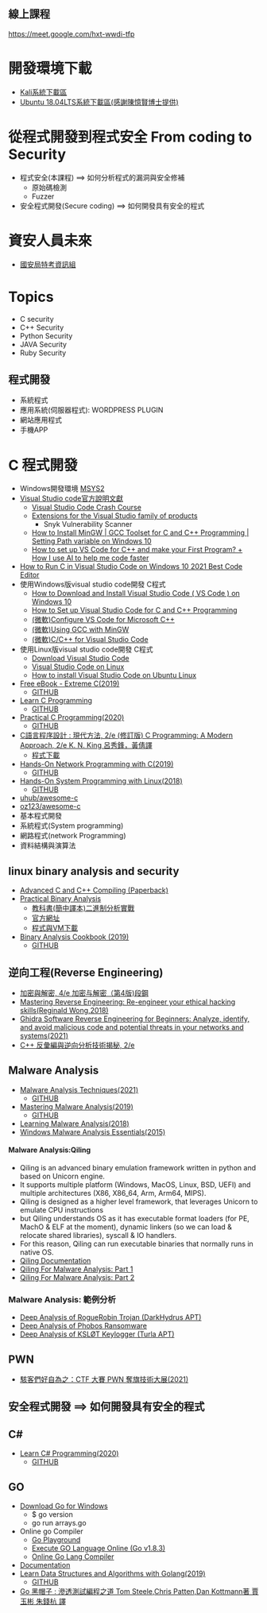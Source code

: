 ## 線上課程

https://meet.google.com/hxt-wwdi-tfp


# 開發環境下載
- [Kali系統下載區](https://drive.google.com/file/d/1sLZq9QoV_YrsLV7m3WJwq7NvO-pMuZc7/view?usp=sharing)
- [Ubuntu 18.04LTS系統下載區(感謝陳憶賢博士提供)](https://drive.google.com/file/d/1QPy_Ztk5Gl1ZkHRRCCytEJRem0KjItOw/view?usp=sharing)

# 從程式開發到程式安全  From coding to Security

- 程式安全(本課程) ==> 如何分析程式的漏洞與安全修補
  - 原始碼檢測
  - Fuzzer 
- 安全程式開發(Secure coding) ==> 如何開發具有安全的程式

# 資安人員未來

- [國安局特考資訊組](https://www.public.com.tw/exam-civilservice/security-information-overview)

# Topics
- C security
- C++ Security
- Python Security
- JAVA Security
- Ruby Security

## 程式開發

- 系統程式
- 應用系統(伺服器程式): WORDPRESS PLUGIN
- 網站應用程式
- 手機APP


# C 程式開發
- Windows開發環境 [MSYS2](https://www.msys2.org/)
- [Visual Studio code官方說明文獻](https://code.visualstudio.com/docs)
  - [Visual Studio Code Crash Course](https://www.youtube.com/watch?v=WPqXP_kLzpo) 
  - [Extensions for the Visual Studio family of products](https://marketplace.visualstudio.com/vscode)
    - Snyk Vulnerability Scanner 
  - [How to Install MinGW | GCC Toolset for C and C++ Programming | Setting Path variable on Windows 10](https://www.youtube.com/watch?v=guM4XS43m4I)
  - [How to set up VS Code for C++ and make your First Program? + How I use AI to help me code faster](https://www.youtube.com/watch?v=YgKnzIV4uME)
- [How to Run C in Visual Studio Code on Windows 10 2021 Best Code Editor](https://www.youtube.com/watch?v=oaebkkOP2Qg)
- 使用Windows版visual studio code開發 C程式
  - [How to Download and Install Visual Studio Code ( VS Code ) on Windows 10](https://www.youtube.com/watch?v=JGsyJI8XG0Y)
  - [How to Set up Visual Studio Code for C and C++ Programming](https://www.youtube.com/watch?v=77v-Poud_io)
  - [(微軟)Configure VS Code for Microsoft C++](https://code.visualstudio.com/docs/cpp/config-msvc)
  - [(微軟)Using GCC with MinGW](https://code.visualstudio.com/docs/cpp/config-mingw)
  - [(微軟)C/C++ for Visual Studio Code](https://code.visualstudio.com/docs/languages/cpp)
- 使用Linux版visual studio code開發 C程式
  - [Download Visual Studio Code](https://code.visualstudio.com/download) 
  - [Visual Studio Code on Linux](https://code.visualstudio.com/docs/setup/linux)
  - [How to install Visual Studio Code on Ubuntu Linux](https://www.youtube.com/watch?v=uYE0XrM-VZA)
- [Free eBook - Extreme C(2019)](https://www.packtpub.com/free-ebook/extreme-c/9781789343625)
  - [GITHUB](https://github.com/packtpublishing/extreme-c)
- [Learn C Programming](https://www.packtpub.com/product/learn-c-programming/9781789349917)
  - [GITHUB](https://github.com/PacktPublishing/Learn-C-Programming)
- [Practical C Programming(2020)](https://www.packtpub.com/product/practical-c-programming/9781838641108)
  - [GITHUB](https://github.com/packtpublishing/practical-c-programming)
- [C語言程序設計 : 現代方法, 2/e (修訂版)  C Programming: A Modern Approach, 2/e K. N. King 呂秀鋒，黃倩譯](https://www.tenlong.com.tw/products/9787115565198)
  - [程式下載](http://knking.com/books/c2/index.html)
- [Hands-On Network Programming with C(2019)](https://www.packtpub.com/product/hands-on-network-programming-with-c/9781789349863)
  - [GITHUB](https://github.com/packtpublishing/hands-on-network-programming-with-c)
- [Hands-On System Programming with Linux(2018)](https://www.packtpub.com/product/hands-on-system-programming-with-linux/9781788998475)
  - [GITHUB](https://github.com/PacktPublishing/Hands-on-System-Programming-with-Linux)
- [uhub/awesome-c](https://github.com/uhub/awesome-c)
- [oz123/awesome-c](https://github.com/oz123/awesome-c)
- 基本程式開發
- 系統程式(System programming)
- 網路程式(network Programming)
- 資料結構與演算法


## linux binary analysis and security
- [Advanced C and C++ Compiling (Paperback)](https://www.tenlong.com.tw/products/9781430266679)
- [Practical Binary Analysis](https://nostarch.com/binaryanalysis)
  - [教科書(簡中譯本)二進制分析實戰](https://www.tenlong.com.tw/products/9787115556936)
  - [官方網址](https://nostarch.com/binaryanalysis) 
  - [程式與VM下載](https://practicalbinaryanalysis.com/)
- [Binary Analysis Cookbook (2019)](https://www.packtpub.com/product/binary-analysis-cookbook/9781789807608)
  - [GITHUB](https://github.com/packtpublishing/binary-analysis-cookbook)

## 逆向工程(Reverse Engineering)
- [加密與解密, 4/e 加密与解密（第4版)段鋼](https://www.tenlong.com.tw/products/9787121336928)
- [Mastering Reverse Engineering: Re-engineer your ethical hacking skills(Reginald Wong,2018)]()
- [Ghidra Software Reverse Engineering for Beginners: Analyze, identify, and avoid malicious code and potential threats in your networks and systems(2021)]()
- [C++ 反彙編與逆向分析技術揭秘, 2/e](https://www.tenlong.com.tw/products/9787111689911)


## Malware Analysis 
- [Malware Analysis Techniques(2021)](https://www.packtpub.com/product/malware-analysis-techniques/9781839212277)
  - [GITHUB](https://github.com/PacktPublishing/Malware-Analysis-Techniques)
- [Mastering Malware Analysis(2019)](https://www.packtpub.com/product/mastering-malware-analysis/9781789610789)
  - [GITHUB](https://github.com/packtpublishing/mastering-malware-analysis)
- [Learning Malware Analysis(2018)](https://www.packtpub.com/product/learning-malware-analysis/9781788392501)
- [Windows Malware Analysis Essentials(2015)](https://www.packtpub.com/product/windows-malware-analysis-essentials/9781785281518)



#### Malware Analysis:Qiling
- Qiling is an advanced binary emulation framework written in python and based on Unicorn engine.
- It supports multiple platform (Windows, MacOS, Linux, BSD, UEFI) and multiple architectures (X86, X86_64, Arm, Arm64, MIPS).
- Qiling is designed as a higher level framework, that leverages Unicorn to emulate CPU instructions
- but Qiling understands OS as it has executable format loaders (for PE, MachO & ELF at the moment), dynamic linkers (so we can load & relocate shared libraries), syscall & IO handlers. 
- For this reason, Qiling can run executable binaries that normally runs in native OS.
- [Qiling Documentation](https://docs.qiling.io/en/latest/)
- [Qiling For Malware Analysis: Part 1](https://n1ght-w0lf.github.io/tutorials/qiling-for-malware-analysis-part-1/)
- [Qiling For Malware Analysis: Part 2](https://n1ght-w0lf.github.io/tutorials/qiling-for-malware-analysis-part-2/)

### Malware Analysis: 範例分析
- [Deep Analysis of RogueRobin Trojan (DarkHydrus APT)](https://n1ght-w0lf.github.io/malware%20analysis/roguerobin-trojan/)
- [Deep Analysis of Phobos Ransomware](https://n1ght-w0lf.github.io/malware%20analysis/phobos-ransomware/)
- [Deep Analysis of KSLØT Keylogger (Turla APT)](https://n1ght-w0lf.github.io/malware%20analysis/ksl0t-keylogger/)

## PWN
- [駭客們好自為之：CTF 大賽 PWN 奪旗技術大展(2021)](https://www.tenlong.com.tw/products/9789860776034)

## 安全程式開發 ==> 如何開發具有安全的程式



## C#

- [Learn C# Programming(2020)](https://www.packtpub.com/product/learn-c-programming/9781789805864)
  - [GITHUB](https://github.com/PacktPublishing/Learn-C-Sharp-Programming)


## GO
- [Download Go for Windows](https://go.dev/doc/install)
  - $ go version
  - go run arrays.go
- Online go Compiler
  - [Go Playground](https://go.dev/play/) 
  - [Execute GO Language Online (Go v1.8.3)](https://www.tutorialspoint.com/execute_golang_online.php)
  - [Online Go Lang Compiler](https://www.onlinegdb.com/online_go_compiler)
- [Documentation](https://go.dev/doc/)
- [Learn Data Structures and Algorithms with Golang(2019)](https://www.packtpub.com/product/learn-data-structures-and-algorithms-with-golang/9781789618501)
  - [GITHUB](https://github.com/packtpublishing/learn-data-structures-and-algorithms-with-golang)
- [Go 黑帽子 : 滲透測試編程之道 Tom Steele,Chris Patten,Dan Kottmann著 賈玉彬 朱錢杭 譯](https://www.tenlong.com.tw/products/9787302588245)




